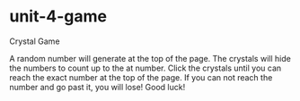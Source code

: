 # unit-4-game
Crystal Game

A random number will generate at the top of the page. The crystals will hide the numbers to count up to the at number. Click the crystals until you can reach the exact number at the top of the page. If you can not reach the number and go past it, you will lose! Good luck!
